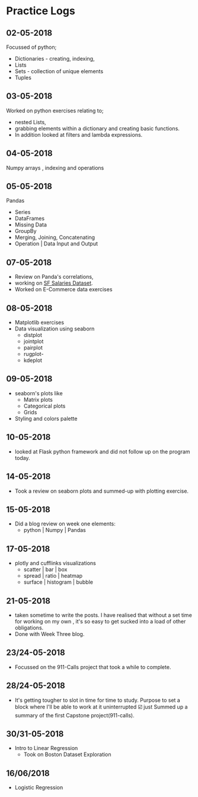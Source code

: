 # Practice Logs

02-05-2018
---
Focussed of python;

*   Dictionaries - creating, indexing,
*   Lists
*   Sets - collection of unique elements
*   Tuples

03-05-2018
---
Worked on python exercises relating to;
*   nested Lists,
*   grabbing elements within a dictionary and creating basic
functions.
* In addition looked at filters and lambda expressions.

04-05-2018
---
Numpy arrays , indexing and operations

05-05-2018
---
Pandas
*   Series
*   DataFrames
*   Missing Data
*   GroupBy
*   Merging, Joining, Concatenating
*   Operation | Data Input and Output

07-05-2018
---
*   Review on Panda's correlations,
*   working on [SF Salaries Dataset](https://www.kaggle.com/kaggle/sf-salaries).
*   Worked on E-Commerce data exercises

08-05-2018
---
*   Matplotlib exercises
*   Data visualization using seaborn
    -   distplot
    -   jointplot
    -   pairplot
    -   rugplot-    
    -   kdeplot

09-05-2018
---
*   seaborn's plots like
    -   Matrix plots
    -   Categorical plots
    -   Grids
*   Styling and colors palette

10-05-2018
---
*   looked at Flask python framework and did not
    follow up on the program today.

14-05-2018
---
*   Took a review on seaborn plots and summed-up
    with plotting exercise.

15-05-2018
---
*   Did a blog review on week one elements:
    -   python | Numpy | Pandas

17-05-2018
---
*   plotly and cufflinks visualizations
    -   scatter | bar | box
    -   spread | ratio | heatmap
    -   surface | histogram | bubble

21-05-2018
---
*   taken sometime to write the posts.
I have realised that without a set time
for working on my own , it's so easy to get sucked
into a load of other obligations.
*   Done with Week Three blog.

23/24-05-2018
---
* Focussed on the 911-Calls project
that took a while to complete.

28/24-05-2018
---
*   It's getting tougher to slot in time for time to study.
Purpose to set a block where I'll be able to work at it uninterrupted
☑️  just Summed up a summary of the first Capstone project(911-calls).

30/31-05-2018
---
* Intro to Linear Regression
    - Took on Boston Dataset Exploration

16/06/2018
---
* Logistic Regression
